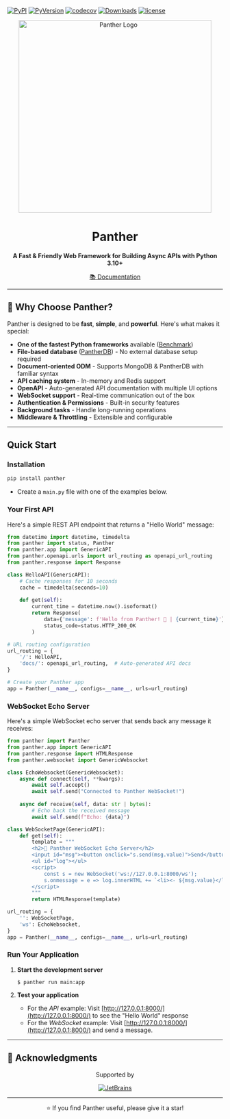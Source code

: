 [![PyPI](https://img.shields.io/pypi/v/panther?label=PyPI)](https://pypi.org/project/panther/) [![PyVersion](https://img.shields.io/pypi/pyversions/panther.svg)](https://pypi.org/project/panther/) [![codecov](https://codecov.io/github/AliRn76/panther/graph/badge.svg?token=YWFQA43GSP)](https://codecov.io/github/AliRn76/panther) [![Downloads](https://static.pepy.tech/badge/panther/month)](https://pepy.tech/project/panther) [![license](https://img.shields.io/github/license/alirn76/panther.svg)](https://github.com/alirn76/panther/blob/main/LICENSE)

<div align="center">
  <img src="https://github.com/AliRn76/panther/raw/master/docs/docs/images/logo-vertical.png" alt="Panther Logo" width="450">
  
  # Panther 
  
  **A Fast & Friendly Web Framework for Building Async APIs with Python 3.10+**
  
  [📚 Documentation](https://pantherpy.github.io)
</div>

---

## 🐾 Why Choose Panther?

Panther is designed to be **fast**, **simple**, and **powerful**. Here's what makes it special:

- **One of the fastest Python frameworks** available ([Benchmark](https://www.techempower.com/benchmarks/#section=data-r23&l=zijzen-pa7&c=4))
- **File-based database** ([PantherDB](https://pypi.org/project/pantherdb/)) - No external database setup required
- **Document-oriented ODM** - Supports MongoDB & PantherDB with familiar syntax
- **API caching system** - In-memory and Redis support
- **OpenAPI** - Auto-generated API documentation with multiple UI options
- **WebSocket support** - Real-time communication out of the box
- **Authentication & Permissions** - Built-in security features
- **Background tasks** - Handle long-running operations
- **Middleware & Throttling** - Extensible and configurable

---

## Quick Start

### Installation

```bash
pip install panther
```

- Create a `main.py` file with one of the examples below.

### Your First API

Here's a simple REST API endpoint that returns a "Hello World" message:

```python
from datetime import datetime, timedelta
from panther import status, Panther
from panther.app import GenericAPI
from panther.openapi.urls import url_routing as openapi_url_routing
from panther.response import Response

class HelloAPI(GenericAPI):
    # Cache responses for 10 seconds
    cache = timedelta(seconds=10)
    
    def get(self):
        current_time = datetime.now().isoformat()
        return Response(
            data={'message': f'Hello from Panther! 🐾 | {current_time}'},
            status_code=status.HTTP_200_OK
        )

# URL routing configuration
url_routing = {
    '/': HelloAPI,
    'docs/': openapi_url_routing,  # Auto-generated API docs
}

# Create your Panther app
app = Panther(__name__, configs=__name__, urls=url_routing)
```

### WebSocket Echo Server

Here's a simple WebSocket echo server that sends back any message it receives:

```python
from panther import Panther
from panther.app import GenericAPI
from panther.response import HTMLResponse
from panther.websocket import GenericWebsocket

class EchoWebsocket(GenericWebsocket):
    async def connect(self, **kwargs):
        await self.accept()
        await self.send("Connected to Panther WebSocket!")
    
    async def receive(self, data: str | bytes):
        # Echo back the received message
        await self.send(f"Echo: {data}")

class WebSocketPage(GenericAPI):
    def get(self):
        template = """
        <h2>🐾 Panther WebSocket Echo Server</h2>
        <input id="msg"><button onclick="s.send(msg.value)">Send</button>
        <ul id="log"></ul>
        <script>
            const s = new WebSocket('ws://127.0.0.1:8000/ws');
            s.onmessage = e => log.innerHTML += `<li><- ${msg.value}</li><li>-> ${e.data}</li>`;
        </script>
        """
        return HTMLResponse(template)

url_routing = {
    '': WebSocketPage,
    'ws': EchoWebsocket,
}
app = Panther(__name__, configs=__name__, urls=url_routing)
```

### Run Your Application

1. **Start the development server**
   ```shell
   $ panther run main:app
   ```
   
2. **Test your application**
    - For the _API_ example: Visit [http://127.0.0.1:8000/](http://127.0.0.1:8000/) to see the "Hello World" response
    - For the _WebSocket_ example: Visit [http://127.0.0.1:8000/](http://127.0.0.1:8000/) and send a message.

---

## 🙏 Acknowledgments

<div align="center">
  <p>Supported by</p>
  <a href="https://drive.google.com/file/d/17xe1hicIiRF7SQ-clg9SETdc19SktCbV/view?usp=sharing">
    <img alt="JetBrains" src="https://github.com/AliRn76/panther/raw/master/docs/docs/images/jb_beam_50x50.png">
  </a>
</div>

---

<div align="center">
  <p>⭐️ If you find Panther useful, please give it a star!</p>
</div>
